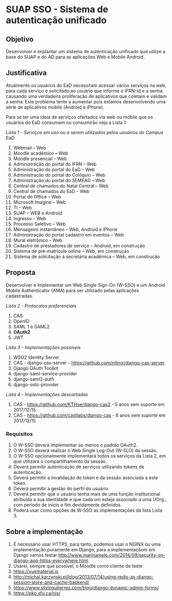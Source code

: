 # SUAP SSO - Sistema de autenticação unificado



## Objetivo

Desenvolver e implantar um sistema de autenticação unificado que utilize a base do SUAP e do AD para as aplicações Web e Mobile Android.



## Justificativa

Atualmente os usuários do EaD necessitam acessar vários serviços na web, para cada serviço é solicitado ao usuário que informe o IFRN-Id e a senha causando uma verdadeira proliferação de aplicativos que coletam e validam a senha. Este problema tente a aumentar pois estamos desenvolvendo uma série de aplicativos mobile (Android e iPhone).

Para se ter uma ideia de serviços ofertados via web ou mobile que os usuários do EaD consumem ou consumirão veja a Lista 1:

*Lista 1 - Serviços em uso ou a serem utilizados pelos usuários do Campus EaD*
1. Webmail – Web
2. Moodle acadêmico – Web
3. Moodle presencial – Web
4. Administração do portal do IFRN – Web
5. Administração do portal do EaD – Web
6. Administração do portal do Colóquio – Web
7. Administração do portal do SEMEAD – Web
8. Central de chamados do Natal Central – Web
9. Central de chamados do EaD – Web
10. Portal do Office – Web
11. Microsoft Imagine – Web
12. TI – Web
13. SUAP – WEB e Android
14. Ingresso – Web
15. Processo Seletivo – Web
16. Mensageiro instantâneo – Web, Android e iPhone
17. Administração do portal cadastro em eventos – Web
18. Mural eletrônico – Web
19. Cadastro de prestadores de serviço – Android, em construção
20. Sistema de pré-matrícula online – Web, em construção
21. Sistema de solicitação à secretaria acadêmica – Web, em construção



## Proposta

Desenvolver e implementar um Web Single Sign-On (W-SSO) e um Android Mobile Authenticator (AMA) para ser utilizado pelas aplicações cadastradas.

*Lista 2 -  Protocolos preferenciais*
1.	CAS
2.	OpenID
3.	SAML 1 e SAML2
4.	**OAuth2**
5.	JWT


*Lista 3 - Implementações possíveis*
1. WSO2 Identity Server
2. CAS - django-cas-server - https://github.com/nitmir/django-cas-server
3. Django OAuth Toolkit
4. django-saml-service-provider
5. django-saml2-auth
6. django-oidc-provider

*Lista 4 - Implementações descartadas*
1. CAS - https://github.com/KTHse/django-cas2 - 5 anos sem suporte em 2017/12/15
2. CAS - https://github.com/castlabs/django-cas - 6 anos sem suporte em 2017/12/15




### Requisitos

1.	O W-SSO deverá implementar ao menos o padrão OAuth2.
2.	O W-SSO deverá realizar o Web Single Log-Out (W-SLO) da sessão.
3.	O W-SSO opcionalmente implementará todos os serviços da Lista 2, em que utilizará o compartilhamento da sessão.
4.	Deverá permitir autenticação de serviços utilizando tokens de autenticação.
5.	Deverá permitir a invalidação de token e da sessão associada a este token.
6.	Deverá permitir a gestão do perfil do usuário.
7.	Deverá permitir que o usuário tenha mais de uma função institucional atribuída a sua identidade e que cada um esteja associado a uma UOrg., com período de início e fim devidamente definidos.
8.	Poderá usar como opções de W-SSO as implementações da lista Lista 3.


## Sobre a implementação

1. É necessário usar HTTPS, para tanto, podemos usar o NGINX ou uma implementação puramente em Django, para a 
implementaçãom em Django vamos testar http://www.marinamele.com/2014/09/security-on-django-app-https-everywhere.html
2. Usarei, sempre que possível, o Moodle como cliente de teste
3. https://vuematerial.io
4. http://michal.karzynski.pl/blog/2013/07/14/using-redis-as-django-session-store-and-cache-backend/
5. https://www.silviogutierrez.com/blog/django-dynamic-admin-forms/
6. https://pkp.sfu.ca/ojs/
